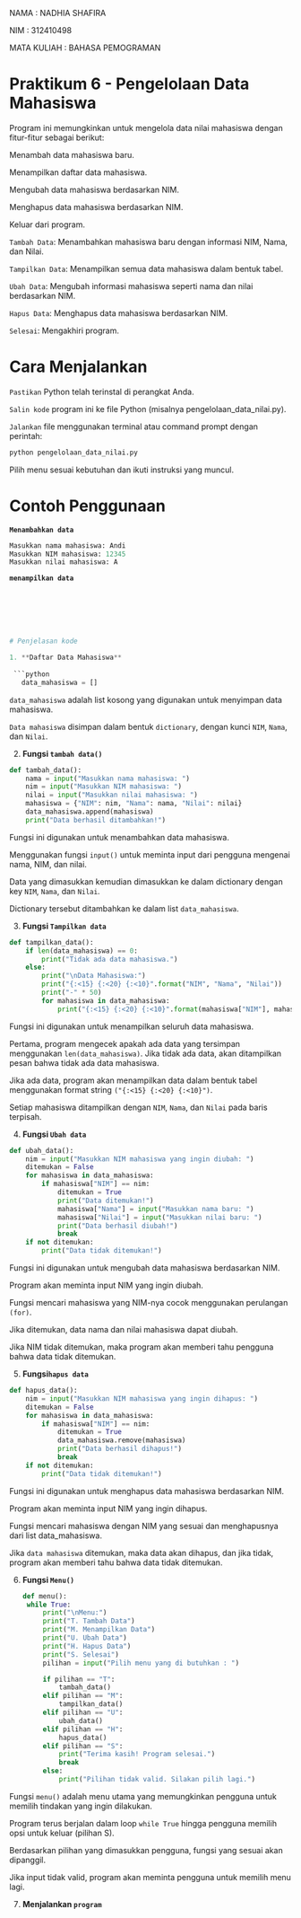 NAMA : NADHIA SHAFIRA

NIM : 312410498

MATA KULIAH : BAHASA PEMOGRAMAN

# Praktikum 6 - Pengelolaan Data Mahasiswa

Program ini memungkinkan untuk mengelola data nilai mahasiswa dengan fitur-fitur sebagai berikut:

Menambah data mahasiswa baru.

Menampilkan daftar data mahasiswa.

Mengubah data mahasiswa berdasarkan NIM.

Menghapus data mahasiswa berdasarkan NIM.

Keluar dari program.

`Tambah Data`: Menambahkan mahasiswa baru dengan informasi NIM, Nama, dan Nilai.

`Tampilkan Data`: Menampilkan semua data mahasiswa dalam bentuk tabel.

`Ubah Data`: Mengubah informasi mahasiswa seperti nama dan nilai berdasarkan NIM.

`Hapus Data`: Menghapus data mahasiswa berdasarkan NIM.

`Selesai`: Mengakhiri program.

# Cara Menjalankan 

`Pastikan` Python telah terinstal di perangkat Anda.

`Salin kode` program ini ke file Python (misalnya pengelolaan_data_nilai.py).

`Jalankan` file menggunakan terminal atau command prompt dengan perintah:

```python
python pengelolaan_data_nilai.py
```

Pilih menu sesuai kebutuhan dan ikuti instruksi yang muncul.

# Contoh Penggunaan 

**`Menambahkan data`**

``` python
Masukkan nama mahasiswa: Andi
Masukkan NIM mahasiswa: 12345
Masukkan nilai mahasiswa: A
```
**`menampilkan data`**

```python






# Penjelasan kode

1. **Daftar Data Mahasiswa**
   
 ```python
   data_mahasiswa = []
   ```

`data_mahasiswa` adalah list kosong yang digunakan untuk menyimpan data mahasiswa.

`Data mahasiswa` disimpan dalam bentuk `dictionary`, dengan kunci `NIM`, `Nama`, dan `Nilai`.

2. **Fungsi `tambah data()`**

```python
def tambah_data():
    nama = input("Masukkan nama mahasiswa: ")
    nim = input("Masukkan NIM mahasiswa: ")
    nilai = input("Masukkan nilai mahasiswa: ")
    mahasiswa = {"NIM": nim, "Nama": nama, "Nilai": nilai}
    data_mahasiswa.append(mahasiswa)
    print("Data berhasil ditambahkan!")
```
Fungsi ini digunakan untuk menambahkan data mahasiswa.

Menggunakan fungsi `input()` untuk meminta input dari pengguna mengenai nama, NIM, dan nilai.

Data yang dimasukkan kemudian dimasukkan ke dalam dictionary dengan key `NIM`, `Nama`, dan `Nilai`.

Dictionary tersebut ditambahkan ke dalam list `data_mahasiswa`.

3. **Fungsi `Tampilkan data`**
   
```python
def tampilkan_data():
    if len(data_mahasiswa) == 0:
        print("Tidak ada data mahasiswa.")
    else:
        print("\nData Mahasiswa:")
        print("{:<15} {:<20} {:<10}".format("NIM", "Nama", "Nilai"))
        print("-" * 50)
        for mahasiswa in data_mahasiswa:
            print("{:<15} {:<20} {:<10}".format(mahasiswa["NIM"], mahasiswa["Nama"], mahasiswa["Nilai"]))
```
Fungsi ini digunakan untuk menampilkan seluruh data mahasiswa.

Pertama, program mengecek apakah ada data yang tersimpan menggunakan `len(data_mahasiswa)`. Jika tidak ada data, akan ditampilkan pesan bahwa tidak ada data mahasiswa.

Jika ada data, program akan menampilkan data dalam bentuk tabel menggunakan format string `("{:<15} {:<20} {:<10}")`.

Setiap mahasiswa ditampilkan dengan `NIM`, `Nama`, dan `Nilai` pada baris terpisah.

4. **Fungsi `Ubah data`**

```python
def ubah_data():
    nim = input("Masukkan NIM mahasiswa yang ingin diubah: ")
    ditemukan = False
    for mahasiswa in data_mahasiswa:
        if mahasiswa["NIM"] == nim:
            ditemukan = True
            print("Data ditemukan!")
            mahasiswa["Nama"] = input("Masukkan nama baru: ")
            mahasiswa["Nilai"] = input("Masukkan nilai baru: ")
            print("Data berhasil diubah!")
            break
    if not ditemukan:
        print("Data tidak ditemukan!")
```
Fungsi ini digunakan untuk mengubah data mahasiswa berdasarkan NIM.

Program akan meminta input NIM yang ingin diubah.

Fungsi mencari mahasiswa yang NIM-nya cocok menggunakan perulangan `(for)`.

Jika ditemukan, data nama dan nilai mahasiswa dapat diubah.

Jika NIM tidak ditemukan, maka program akan memberi tahu pengguna bahwa data tidak ditemukan.

5. **Fungsi`hapus data`**
   
```python
def hapus_data():
    nim = input("Masukkan NIM mahasiswa yang ingin dihapus: ")
    ditemukan = False
    for mahasiswa in data_mahasiswa:
        if mahasiswa["NIM"] == nim:
            ditemukan = True
            data_mahasiswa.remove(mahasiswa)
            print("Data berhasil dihapus!")
            break
    if not ditemukan:
        print("Data tidak ditemukan!")
```
Fungsi ini digunakan untuk menghapus data mahasiswa berdasarkan NIM.

Program akan meminta input NIM yang ingin dihapus.

Fungsi mencari mahasiswa dengan NIM yang sesuai dan menghapusnya dari list data_mahasiswa.

Jika `data mahasiswa` ditemukan, maka data akan dihapus, dan jika tidak, program akan memberi tahu bahwa data tidak ditemukan.

6. **Fungsi `Menu()`**
   ```python
   def menu():
    while True:
        print("\nMenu:")
        print("T. Tambah Data")
        print("M. Menampilkan Data")
        print("U. Ubah Data")
        print("H. Hapus Data")
        print("S. Selesai")
        pilihan = input("Pilih menu yang di butuhkan : ")

        if pilihan == "T":
            tambah_data()
        elif pilihan == "M":
            tampilkan_data()
        elif pilihan == "U":
            ubah_data()
        elif pilihan == "H":
            hapus_data()
        elif pilihan == "S":
            print("Terima kasih! Program selesai.")
            break
        else:
            print("Pilihan tidak valid. Silakan pilih lagi.")
   ```
   
Fungsi `menu()` adalah menu utama yang memungkinkan pengguna untuk memilih tindakan yang ingin dilakukan.

Program terus berjalan dalam loop `while True` hingga pengguna memilih opsi untuk keluar (pilihan S).

Berdasarkan pilihan yang dimasukkan pengguna, fungsi yang sesuai akan dipanggil.

Jika input tidak valid, program akan meminta pengguna untuk memilih menu lagi.

7. **Menjalankan `program`**
